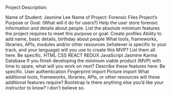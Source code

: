 Project Description:

Name of Student: Jasmine Lee
Name of Project: Forensic Files
Project’s Purpose or Goal: (What will it do for users?) Help the user store forensic information and details about people.
List the absolute minimum features the project requires to meet this purpose or goal:
Create profiles
Ability to add name, basic details, birthday about people
What tools, frameworks, libraries, APIs, modules and/or other resources (whatever is specific to your track, and your language) will you use to create this MVP? List them all here. Be specific.
HTML
CSS
REACT
REDUX
JavaScript
Jasmine
Karma
Database
If you finish developing the minimum viable product (MVP) with time to spare, what will you work on next? Describe these features here: Be specific.
User authentication
Fingerprint import
Picture import
What additional tools, frameworks, libraries, APIs, or other resources will these additional features require?
Bootstrap
Is there anything else you’d like your instructor to know?
I don't believe so.
    
